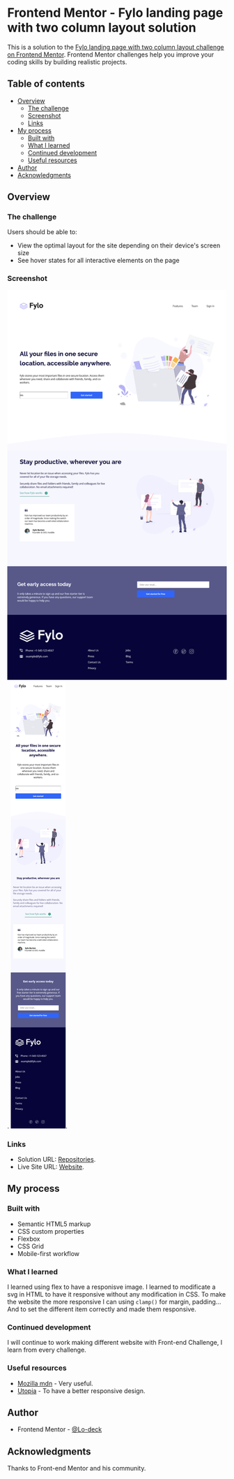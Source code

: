 # Frontend Mentor - Fylo landing page with two column layout solution

This is a solution to the [Fylo landing page with two column layout challenge on Frontend Mentor](https://www.frontendmentor.io/challenges/fylo-landing-page-with-two-column-layout-5ca5ef041e82137ec91a50f5). Frontend Mentor challenges help you improve your coding skills by building realistic projects. 

## Table of contents

- [Overview](#overview)
  - [The challenge](#the-challenge)
  - [Screenshot](#screenshot)
  - [Links](#links)
- [My process](#my-process)
  - [Built with](#built-with)
  - [What I learned](#what-i-learned)
  - [Continued development](#continued-development)
  - [Useful resources](#useful-resources)
- [Author](#author)
- [Acknowledgments](#acknowledgments)


## Overview

### The challenge

Users should be able to:

- View the optimal layout for the site depending on their device's screen size
- See hover states for all interactive elements on the page

### Screenshot

![screenshot desktop](https://github.com/Lo-Deck/Fylo-landing-page-with-two-column-layout/blob/main/screenshot/Fylo%20landing%20page%20with%20two%20column%20layout-desktop.png).
![screenshot mobile](https://github.com/Lo-Deck/Fylo-landing-page-with-two-column-layout/blob/main/screenshot/Fylo%20landing%20page%20with%20two%20column%20layout-mobile.png).


### Links

- Solution URL: [Repositories](https://github.com/Lo-Deck/Fylo-landing-page-with-two-column-layout).
- Live Site URL: [Website](https://lo-deck.github.io/Fylo-landing-page-with-two-column-layout/).


## My process

### Built with

- Semantic HTML5 markup
- CSS custom properties
- Flexbox
- CSS Grid
- Mobile-first workflow


### What I learned

I learned using flex to have a responisve image.
I learned to modificate a svg in HTML to have it responsive without any modification in CSS.
To make the website the more responsive I can using `clamp()` for margin, padding...
And to set the different item correctly and made them responsive.


### Continued development

I will continue to work making different website with Front-end Challenge, I learn from every challenge.


### Useful resources

- [Mozilla mdn](https://developer.mozilla.org/) - Very useful.
- [Utopia](https://utopia.fyi/) - To have a better responsive design.


## Author

- Frontend Mentor - [@Lo-deck](https://www.frontendmentor.io/profile/Lo-Deck)


## Acknowledgments

Thanks to Front-end Mentor and his community.
